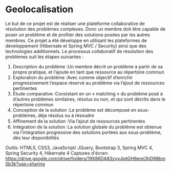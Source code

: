 # Geolocalisation

Le but de ce projet est de réaliser une plateforme collaborative de résolution des problèmes complexes. Donc un membre doit être capable de poser un problème et de proﬁter des solutions posées par les autres membres.
Ce projet a été développe en utilisant les plateformes de développement (Hibernate et Spring MVC / Security) ainsi que des technologies additionnels.
Le processus collaboratif de résolution des problèmes suit les étapes suivantes : 
1. Description du problème :Un membre décrit un problème à partir de sa propre pratique, et l’ajoute en tant que ressource au répertoire commun 
2. Exploration du problème :Avec comme objectif d’enrichir progressivement l’espace réservé au problème via l’ajout de ressources pertinentes 
3. Étude comparative :Consistant en un « matching » du problème posé à d’autres problèmes similaires, résolus ou non, et qui sont décrits dans le répertoire commun 
4. Conception de la solution :Le problème est décomposé en sous-problèmes, déja résolus ou à résoudre
5. Aﬃnement de la solution :Via l’ajout de ressources pertinentes 
6. Intégration de la solution :La solution globale du problème est obtenue via l’intégration progressive des solutions portées aux sous-problème, dès leur disponibilités

Outils: HTML5, CSS3, JavaScript/ JQuery, Bootstrap 3, Spring MVC 4, Spring Security 4, Hibernate 4
Captures d'écran: https://drive.google.com/drive/folders/19X86DA83zyyJjptGH6emi3hD98bm0b3k?usp=sharing
